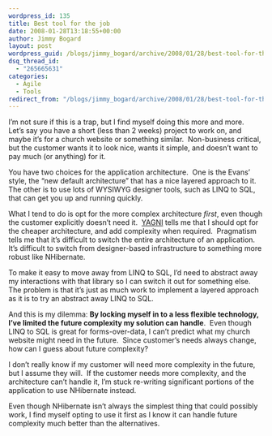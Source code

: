 ```yaml
---
wordpress_id: 135
title: Best tool for the job
date: 2008-01-28T13:18:55+00:00
author: Jimmy Bogard
layout: post
wordpress_guid: /blogs/jimmy_bogard/archive/2008/01/28/best-tool-for-the-job.aspx
dsq_thread_id:
  - "265665631"
categories:
  - Agile
  - Tools
redirect_from: "/blogs/jimmy_bogard/archive/2008/01/28/best-tool-for-the-job.aspx/"
---
```

I&#8217;m not sure if this is a trap, but I find myself doing this more and more.&nbsp; Let&#8217;s say you have a short (less than 2 weeks) project to work on, and maybe it&#8217;s for a church website or something similar.&nbsp; Non-business critical, but the customer wants it to look nice, wants it simple, and doesn&#8217;t want to pay much (or anything) for it.

You have two choices for the application architecture.&nbsp; One is the Evans&#8217; style, the &#8220;new default architecture&#8221; that has a nice layered approach to it.&nbsp; The other is to use lots of WYSIWYG designer tools, such as LINQ to SQL, that can get you up and running quickly.

What I tend to do is opt for the more complex architecture _first_, even though the customer explicitly doesn&#8217;t need it.&nbsp; [YAGNI](http://c2.com/xp/YouArentGonnaNeedIt.html) tells me that I should opt for the cheaper architecture, and add complexity when required.&nbsp; Pragmatism tells me that it&#8217;s difficult to switch the entire architecture of an application.&nbsp; It&#8217;s difficult to switch from designer-based infrastructure to something more robust like NHibernate.

To make it easy to move away from LINQ to SQL, I&#8217;d need to abstract away my interactions with that library so I can switch it out for something else.&nbsp; The problem is that it&#8217;s just as much work to implement a layered approach as it is to try an abstract away LINQ to SQL.

And this is my dilemma: **By locking myself in to a less flexible technology, I&#8217;ve limited the future complexity my solution can handle**.&nbsp; Even though LINQ to SQL is great for forms-over-data, I can&#8217;t predict what my church website might need in the future.&nbsp; Since customer&#8217;s needs always change, how can I guess about future complexity?

I don&#8217;t really know if my customer will need more complexity in the future, but I assume they will.&nbsp; If the customer needs more complexity, and the architecture can&#8217;t handle it, I&#8217;m stuck re-writing significant portions of the application to use NHibernate instead.

Even though NHibernate isn&#8217;t always the simplest thing that could possibly work, I find myself opting to use it first as I know it can handle future complexity much better than the alternatives.